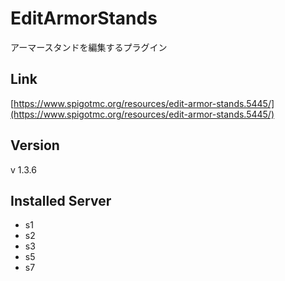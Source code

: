 # EditArmorStands
アーマースタンドを編集するプラグイン

## Link
[https://www.spigotmc.org/resources/edit-armor-stands.5445/](https://www.spigotmc.org/resources/edit-armor-stands.5445/)

## Version
v 1.3.6

## Installed Server
- s1
- s2
- s3
- s5
- s7
